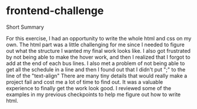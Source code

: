 # frontend-challenge
Short Summary

For this exercise, I had an opportunity to write the whole html and css on my own. 
The html part was a little challenging for me since I needed to figure out what the structure I wanted my final work looks like.
I also got frustrated by not being able to make the hover work, and then I realized that I forgot to add </div> at the end
of each bus lines.
I also met a problem of not being able to get all the schedule in a line and then I found out that I didn't put ";" to the 
line of the "text-align"
There are many tiny details that would really make a project fail and cost me a lot of time to find out.
It was a valuable experience to finally get the work look good. I reviewed some of the examples in my previous checkpoints to 
help me figure out how to write html.

